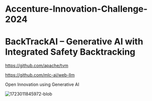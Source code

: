 # Accenture-Innovation-Challenge-2024
# BackTrackAI – Generative AI with Integrated Safety Backtracking
https://github.com/apache/tvm

https://github.com/mlc-ai/web-llm

Open Innovation using Generative AI

![1723011845972-blob](https://github.com/user-attachments/assets/6e03e8a3-26f2-4065-82c8-168bf005600a)
